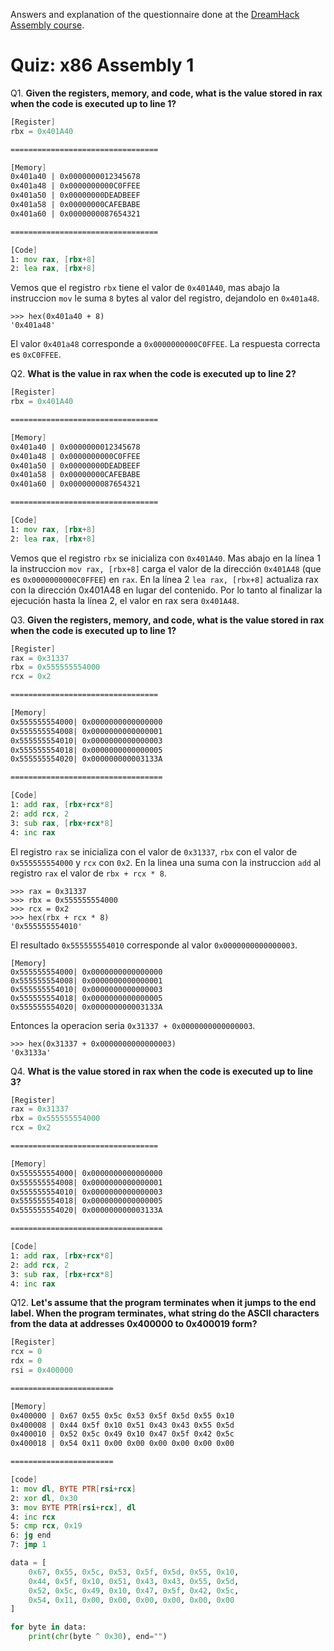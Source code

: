 Answers and explanation of the questionnaire done at the [DreamHack Assembly course](https://dreamhack.io/lecture/roadmaps/all).

# Quiz: x86 Assembly 1

Q1. **Given the registers, memory, and code, what is the value stored in rax when the code is executed up to line 1?**

```asm
[Register]
rbx = 0x401A40

=================================

[Memory]
0x401a40 | 0x0000000012345678
0x401a48 | 0x0000000000C0FFEE
0x401a50 | 0x00000000DEADBEEF
0x401a58 | 0x00000000CAFEBABE
0x401a60 | 0x0000000087654321

=================================

[Code]
1: mov rax, [rbx+8]
2: lea rax, [rbx+8]
```

Vemos que el registro `rbx` tiene el valor de `0x401A40`, mas abajo la instruccion `mov` le suma `8` bytes al valor del registro, dejandolo en `0x401a48`.

```shell
>>> hex(0x401a40 + 8)
'0x401a48'
```

El valor `0x401a48` corresponde a `0x0000000000C0FFEE`. La respuesta correcta es `0xC0FFEE`.

Q2. **What is the value in rax when the code is executed up to line 2?**

```asm
[Register]
rbx = 0x401A40

=================================

[Memory]
0x401a40 | 0x0000000012345678
0x401a48 | 0x0000000000C0FFEE
0x401a50 | 0x00000000DEADBEEF
0x401a58 | 0x00000000CAFEBABE
0x401a60 | 0x0000000087654321

=================================

[Code]
1: mov rax, [rbx+8]
2: lea rax, [rbx+8]
```

Vemos que el registro `rbx` se inicializa con `0x401A40`. Mas abajo en la línea 1 la instruccion `mov rax, [rbx+8]` carga el valor de la dirección `0x401A48` (que es `0x0000000000C0FFEE`) en `rax`. En la línea 2 `lea rax, [rbx+8]` actualiza rax con la dirección 0x401A48 en lugar del contenido. Por lo tanto al finalizar la ejecución hasta la línea 2, el valor en rax sera `0x401A48`.

Q3. **Given the registers, memory, and code, what is the value stored in rax when the code is executed up to line 1?**

```asm
[Register]
rax = 0x31337
rbx = 0x555555554000
rcx = 0x2

=================================

[Memory]
0x555555554000| 0x0000000000000000
0x555555554008| 0x0000000000000001
0x555555554010| 0x0000000000000003
0x555555554018| 0x0000000000000005
0x555555554020| 0x000000000003133A

==================================

[Code]
1: add rax, [rbx+rcx*8]
2: add rcx, 2
3: sub rax, [rbx+rcx*8]
4: inc rax
```

El registro `rax` se inicializa con el valor de `0x31337`, `rbx` con el valor de `0x555555554000` y `rcx` con `0x2`. En la linea una suma con la instruccion `add` al registro `rax` el valor de `rbx + rcx * 8`.

```shell
>>> rax = 0x31337
>>> rbx = 0x555555554000
>>> rcx = 0x2
>>> hex(rbx + rcx * 8)
'0x555555554010'
```

El resultado `0x555555554010` corresponde al valor `0x0000000000000003`.

```
[Memory]
0x555555554000| 0x0000000000000000
0x555555554008| 0x0000000000000001
0x555555554010| 0x0000000000000003
0x555555554018| 0x0000000000000005
0x555555554020| 0x000000000003133A
```

Entonces la operacion seria `0x31337 + 0x0000000000000003`.

```shell
>>> hex(0x31337 + 0x0000000000000003)
'0x3133a'
```

Q4. **What is the value stored in rax when the code is executed up to line 3?**

```asm
[Register]
rax = 0x31337
rbx = 0x555555554000
rcx = 0x2

=================================

[Memory]
0x555555554000| 0x0000000000000000
0x555555554008| 0x0000000000000001
0x555555554010| 0x0000000000000003
0x555555554018| 0x0000000000000005
0x555555554020| 0x000000000003133A

==================================

[Code]
1: add rax, [rbx+rcx*8]
2: add rcx, 2
3: sub rax, [rbx+rcx*8]
4: inc rax
```


Q12. **Let's assume that the program terminates when it jumps to the end label. When the program terminates, what string do the ASCII characters from the data at addresses 0x400000 to 0x400019 form?**

```asm
[Register]
rcx = 0
rdx = 0
rsi = 0x400000

=======================

[Memory]
0x400000 | 0x67 0x55 0x5c 0x53 0x5f 0x5d 0x55 0x10
0x400008 | 0x44 0x5f 0x10 0x51 0x43 0x43 0x55 0x5d
0x400010 | 0x52 0x5c 0x49 0x10 0x47 0x5f 0x42 0x5c
0x400018 | 0x54 0x11 0x00 0x00 0x00 0x00 0x00 0x00

=======================

[code]
1: mov dl, BYTE PTR[rsi+rcx]
2: xor dl, 0x30
3: mov BYTE PTR[rsi+rcx], dl
4: inc rcx
5: cmp rcx, 0x19
6: jg end
7: jmp 1
```

```python
data = [
    0x67, 0x55, 0x5c, 0x53, 0x5f, 0x5d, 0x55, 0x10,
    0x44, 0x5f, 0x10, 0x51, 0x43, 0x43, 0x55, 0x5d,
    0x52, 0x5c, 0x49, 0x10, 0x47, 0x5f, 0x42, 0x5c,
    0x54, 0x11, 0x00, 0x00, 0x00, 0x00, 0x00, 0x00
]

for byte in data:
    print(chr(byte ^ 0x30), end="")
```

